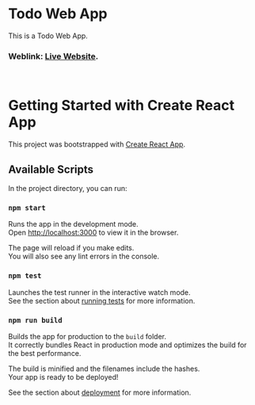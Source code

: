 # Todo Web App
This is a Todo Web App.
### Weblink: [Live Website](https://65a6d6d1df78f3115f8267c5--nimble-marshmallow-fb7137.netlify.app/).


<img align="center" alt="" src="https://firebasestorage.googleapis.com/v0/b/todo-app-c8c19.appspot.com/o/Screenshot%20(98).png?alt=media&token=3d35dcf2-bff2-4708-901c-42288f8328f3">
<img align="center" alt="" src="https://firebasestorage.googleapis.com/v0/b/todo-app-c8c19.appspot.com/o/Screenshot%20(99).png?alt=media&token=d72b4bfa-8e34-4322-9978-6e82f67eec42">
<img align="center" alt="" src="https://firebasestorage.googleapis.com/v0/b/todo-app-c8c19.appspot.com/o/Screenshot%20(100).png?alt=media&token=5a6dd95c-5837-40cc-aeeb-c82c7b871f99">



# Getting Started with Create React App

This project was bootstrapped with [Create React App](https://github.com/facebook/create-react-app).

## Available Scripts

In the project directory, you can run:

### `npm start`

Runs the app in the development mode.\
Open [http://localhost:3000](http://localhost:3000) to view it in the browser.

The page will reload if you make edits.\
You will also see any lint errors in the console.

### `npm test`

Launches the test runner in the interactive watch mode.\
See the section about [running tests](https://facebook.github.io/create-react-app/docs/running-tests) for more information.

### `npm run build`

Builds the app for production to the `build` folder.\
It correctly bundles React in production mode and optimizes the build for the best performance.

The build is minified and the filenames include the hashes.\
Your app is ready to be deployed!

See the section about [deployment](https://facebook.github.io/create-react-app/docs/deployment) for more information.


